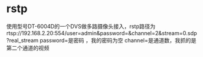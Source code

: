 # rstp

使用型号DT-6004D的一个DVS做多路摄像头接入，rstp路径为rtsp://192.168.2.20:554/user=admin&password=&channel=2&stream=0.sdp?real_stream
password=是密码 ，我的密码为空
channel=是通道数，我抓的是第二个通道的视频
